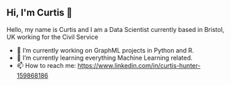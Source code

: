 ## Hi, I'm Curtis 👋

Hello, my name is Curtis and I am a Data Scientist currently based in Bristol, UK working for the Civil Service

- 🔭 I’m currently working on GraphML projects in Python and R.
- 🌱 I’m currently learning everything Machine Learning related.
- 📫 How to reach me: https://www.linkedin.com/in/curtis-hunter-159868186
